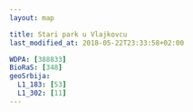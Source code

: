 ```yaml
---
layout: map

title: Stari park u Vlajkovcu
last_modified_at: 2018-05-22T23:33:58+02:00

WDPA: [388833]
BioRaS: [348]
geoSrbija:
  L1_183: [53]
  L1_302: [11]
---
```

